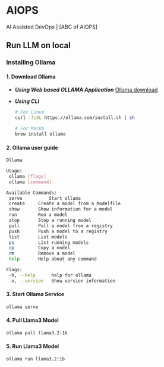# AIOPS
AI Assisted DevOps | [ABC of AIOPS]

## Run LLM on local

### Installing Ollama

#### 1. **Download Ollama**

   - ***Using Web based OLLAMA Application***  [Ollama download](https://ollama.com/download)
   

   - ***Using CLI***
   
     ```bash
     # For Linux
     curl -fsSL https://ollama.com/install.sh | sh

     # For MacOS
     brew install ollama
     ```

#### 2. **Ollama user guide**

   ```bash
  Ollama

  Usage:
    ollama [flags]
    ollama [command]

  Available Commands:
    serve		   Start ollama
    create     Create a model from a Modelfile
    show       Show information for a model
    run        Run a model
    stop       Stop a running model
    pull       Pull a model from a registry
    push       Push a model to a registry
    list       List models
    ps         List running models
    cp         Copy a model
    rm         Remove a model
    help       Help about any command

  Flags:
    -h, --help      help for ollama
    -v, --version   Show version information
   ```

#### 3. **Start Ollama Service**
   ```bash
   ollama serve
   ```

#### 4. **Pull Llama3 Model**
   ```bash
   ollama pull llama3.2:1b
   ```

#### 5. **Run Llama3 Model**
   ```bash
   ollama run llama3.2:1b
   ```